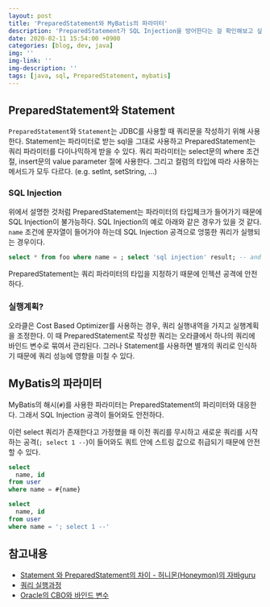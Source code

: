 ```yaml
---
layout: post
title: 'PreparedStatement와 MyBatis의 파라미터'
description: 'PreparedStatement가 SQL Injection을 방어한다는 걸 확인해보고 싶어서 알아보았다.'
date: 2020-02-11 15:54:00 +0900
categories: [blog, dev, java]
img: ''
img-link: ''
img-description: ''
tags: [java, sql, PreparedStatement, mybatis]
---
```


## PreparedStatement와 Statement

`PreparedStatement`와 `Statement`는 JDBC를 사용할 때 쿼리문을 작성하기 위해 사용한다. Statement는 파라미터로 받는 sql을 그대로 사용하고 PreparedStatement는 쿼리 파라미터를 다이나믹하게 받을 수 있다. 쿼리 파라미터는 select문의 where 조건 절, insert문의 value parameter 절에 사용한다. 그리고 컬럼의 타입에 따라 사용하는 메서드가 모두 다르다. (e.g. setInt, setString, ...)

### SQL Injection

위에서 설명한 것처럼 PreparedStatement는 파라미터의 타입체크가 들어가기 때문에 SQL Injection이 불가능하다. SQL Injection의 예로 아래와 같은 경우가 있을 것 같다. `name` 조건에 문자열이 들어가야 하는데 SQL Injection 공격으로 엉뚱한 쿼리가 실행되는 경우이다.

```sql
select * from foo where name = ; select 'sql injection' result; -- and id = 3;
```

PreparedStatement는 쿼리 파라미터의 타입을 지정하기 때문에 인젝션 공격에 안전하다.


### 실행계획?

오라클은 Cost Based Optimizer를 사용하는 경우, 쿼리 실행내역을 가지고 실행계획을 조정한다. 이 때 PreparedStatement로 작성한 쿼리는 오라클에서 하나의 쿼리에 바인드 변수로 묶여서 관리된다. 그러나 Statement를 사용하면 별개의 쿼리로 인식하기 때문에 쿼리 성능에 영향을 미칠 수 있다.

## MyBatis의 파라미터

MyBatis의 해시(`#`)를 사용한 파라미터는 PreparedStatement의 파리미터와 대응한다. 그래서 SQL Injection 공격이 들어와도 안전하다.

이런 select 쿼리가 존재한다고 가정했을 때 이전 쿼리를 무시하고 새로운 쿼리를 시작하는 공격(`; select 1 --`)이 들어와도 쿼트 안에 스트링 값으로 취급되기 때문에 안전할 수 있다.

```sql
select
  name, id
from user
where name = #{name}
```

```sql
select
  name, id
from user
where name = '; select 1 --'
```

## 참고내용

* [Statement 와 PreparedStatement의 차이 - 허니몬(Honeymon)의 자바guru](https://java.ihoney.pe.kr/76)
* [쿼리 실행과정](https://m.blog.naver.com/PostView.nhn?blogId=blogpyh&logNo=220675109307&proxyReferer=https%3A%2F%2Fwww.google.com%2F)
* [Oracle의 CBO와 바인드 변수](https://db.necoaki.net/201)
